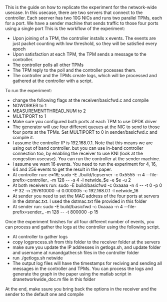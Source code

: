This is the guide on how to replicate the experiment for the network-wide usecase.
In this usecase, there are two servers that connect to the controller.
Each seerver has two 10G NICs and runs two parallel TPMs, each for a port.
We have a sender machine that sends traffic to those four ports using a single port
This is the workflow of the experiment:
- Upon joining of a TPM, the controller installs x events. The events are just packet counting with low threshold, so they will be satisfied every epoch
- Upon satisfaction at each TPM, the TPM sends a message to the controller.
- The controller polls all other TPMs
- The TPM reply to the poll and the controller pocesses them. 
- The controller and the TPMs create logs, which will be processed and gathered at the controller with a script.

To run the experiment:
- change the following flags at the receiver/basicfwd.c and compile
 - NOWORKER to 1
 - MEASUREMENTTHREAD_NUM to 2
 - MULTIPORT to 1
- Make sure you configured both ports at each TPM to use DPDK driver
- The generator will use four different queues at the NIC to send to those four ports at the TPMs. Set MULTIPORT to 0 in sender/basicfwd.c and compile it.
- I assume the controller IP is 192.168.0.1. Note that this means we are using out of band controller. but you can use in-band controller connection too, by enabling the receiver to use KNI (look at the congestion usecase). You can run the controller at the sender machine.
- I assume we want 16 events. You need to run the experiment for 4, 16, 64 and 256 events to get the result in the paper.
- At controller run: e=16; sudo -E ./build/tcpserver -c 0x5555 -n 4 --file-prefix=controller_ -m 128 -- -s 4 -l netwide_$e -e $e -u 2
- At both receivers run:  sudo -E build/basicfwd -c 0xaaaa -n 4 -- -t 0 -p 0 -P 32 -n 297610000 -d 0.000005 -c 192.168.0.1 -l netwide_16
- At sender you need to set the MAC address of the four ports at servers in the dstmac.txt. I used the dstmac.txt file provided in this folder
- At sender run: sudo -E build/basicfwd -c 0xaaaa -n 4  --file-prefix=sender_ -m 128 -- -t 800000 -p 15

Once the experiment finishes for all four different number of events, you can process and gather the logs at the controller using the following script.  
- At controller to gather logs
 - copy logprocess.sh from this folder to the receiver folder at the servers
 - make sure you update the IP addresses in getlogs.sh, and update folder and username at runandgather.sh files in the controller folder
 - run ./getlogs.sh netwide
 - The output log files will have the timestamps for reciving and sending all messages in the controller and TPMs. You can process the logs and generate the graph in the paper using the matlab script in dranetworkwide_doc.m file in this folder

At the end, make ssure you bring back the options in the receiver and the sender to the default one and compile
